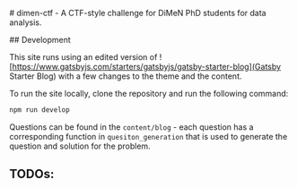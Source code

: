 # dimen-ctf - A CTF-style challenge for DiMeN PhD students for data analysis.

## Development

This site runs using an edited version of ![https://www.gatsbyjs.com/starters/gatsbyjs/gatsby-starter-blog](Gatsby Starter Blog) with a few changes to the theme and the content.

To run the site locally, clone the repository and run the following command:

```bash
npm run develop
```

Questions can be found in the `content/blog` - each question has a corresponding function in `quesiton_generation` that is used to generate the question and solution for the problem.

## TODOs:
